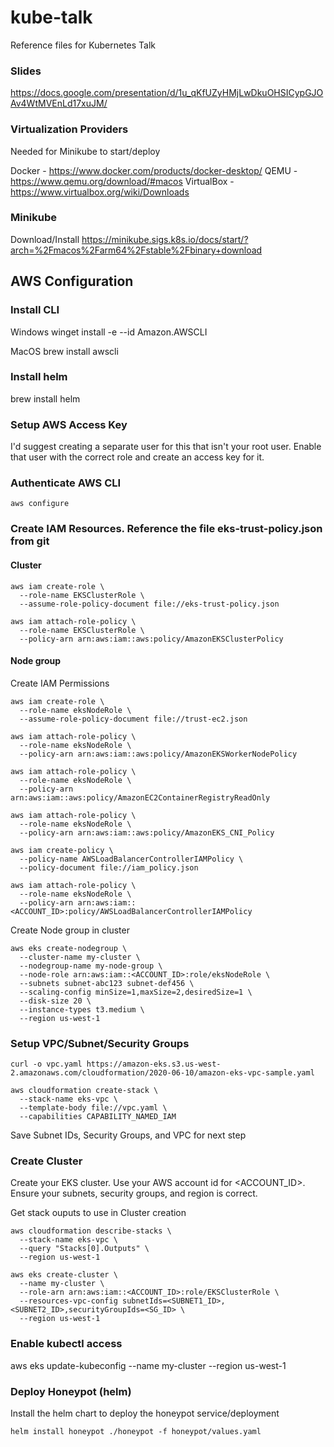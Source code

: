 # kube-talk
Reference files for Kubernetes Talk

### Slides
https://docs.google.com/presentation/d/1u_qKfUZyHMjLwDkuOHSICypGJOAv4WtMVEnLd17xuJM/

### Virtualization Providers
Needed for Minikube to start/deploy

Docker - https://www.docker.com/products/docker-desktop/
QEMU - https://www.qemu.org/download/#macos
VirtualBox - https://www.virtualbox.org/wiki/Downloads

### Minikube

Download/Install
https://minikube.sigs.k8s.io/docs/start/?arch=%2Fmacos%2Farm64%2Fstable%2Fbinary+download



## AWS Configuration

### Install CLI
Windows
winget install -e --id Amazon.AWSCLI

MacOS
brew install awscli

### Install helm

brew install helm

### Setup AWS Access Key
I'd suggest creating a separate user for this that isn't your root user. Enable that user with the correct role and create an access key for it.

### Authenticate AWS CLI

`aws configure`

### Create IAM Resources. Reference the file eks-trust-policy.json from git


#### Cluster
```
aws iam create-role \
  --role-name EKSClusterRole \
  --assume-role-policy-document file://eks-trust-policy.json
```

```
aws iam attach-role-policy \
  --role-name EKSClusterRole \
  --policy-arn arn:aws:iam::aws:policy/AmazonEKSClusterPolicy
```
#### Node group

Create IAM Permissions
```
aws iam create-role \
  --role-name eksNodeRole \
  --assume-role-policy-document file://trust-ec2.json

aws iam attach-role-policy \
  --role-name eksNodeRole \
  --policy-arn arn:aws:iam::aws:policy/AmazonEKSWorkerNodePolicy

aws iam attach-role-policy \
  --role-name eksNodeRole \
  --policy-arn arn:aws:iam::aws:policy/AmazonEC2ContainerRegistryReadOnly

aws iam attach-role-policy \
  --role-name eksNodeRole \
  --policy-arn arn:aws:iam::aws:policy/AmazonEKS_CNI_Policy

aws iam create-policy \
  --policy-name AWSLoadBalancerControllerIAMPolicy \
  --policy-document file://iam_policy.json

aws iam attach-role-policy \
  --role-name eksNodeRole \
  --policy-arn arn:aws:iam::<ACCOUNT_ID>:policy/AWSLoadBalancerControllerIAMPolicy

```

Create Node group in cluster
```
aws eks create-nodegroup \
  --cluster-name my-cluster \
  --nodegroup-name my-node-group \
  --node-role arn:aws:iam::<ACCOUNT_ID>:role/eksNodeRole \
  --subnets subnet-abc123 subnet-def456 \
  --scaling-config minSize=1,maxSize=2,desiredSize=1 \
  --disk-size 20 \
  --instance-types t3.medium \
  --region us-west-1
```

### Setup VPC/Subnet/Security Groups

```
curl -o vpc.yaml https://amazon-eks.s3.us-west-2.amazonaws.com/cloudformation/2020-06-10/amazon-eks-vpc-sample.yaml
```

```
aws cloudformation create-stack \
  --stack-name eks-vpc \
  --template-body file://vpc.yaml \
  --capabilities CAPABILITY_NAMED_IAM
```

Save Subnet IDs, Security Groups, and VPC for next step

### Create Cluster
Create your EKS cluster. Use your AWS account id for <ACCOUNT_ID>. Ensure your subnets, security groups, and region is correct. 

Get stack ouputs to use in Cluster creation
```
aws cloudformation describe-stacks \
  --stack-name eks-vpc \
  --query "Stacks[0].Outputs" \
  --region us-west-1
```


```
aws eks create-cluster \
  --name my-cluster \
  --role-arn arn:aws:iam::<ACCOUNT_ID>:role/EKSClusterRole \
  --resources-vpc-config subnetIds=<SUBNET1_ID>,<SUBNET2_ID>,securityGroupIds=<SG_ID> \
  --region us-west-1
```

### Enable kubectl access

aws eks update-kubeconfig --name my-cluster --region us-west-1


### Deploy Honeypot (helm)
Install the helm chart to deploy the honeypot service/deployment

```
helm install honeypot ./honeypot -f honeypot/values.yaml
```


